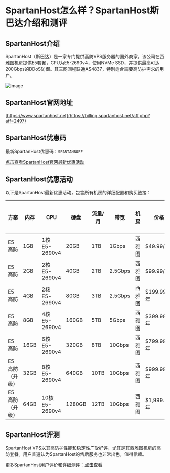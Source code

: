 # SpartanHost怎么样？SpartanHost斯巴达介绍和测评

## SpartanHost介绍

SpartanHost（斯巴达）是一家专门提供高防VPS服务器的国外商家。该公司在西雅图机房提供E5套餐，CPU为E5-2690v4，使用NVMe SSD，并提供最高可达200Gbps的DDoS防御。其三网回程联通AS4837，特别适合需要高防护需求的用户。

![image](https://github.com/gonzalfredsan5/SpartanHost/assets/169513408/e6c8e4d7-1fe0-4730-b851-d196912eb024)

## SpartanHost官网地址

[https://www.spartanhost.net](https://billing.spartanhost.net/aff.php?aff=2497)

## SpartanHost优惠码

最新SpartanHost优惠码：`SPARTAN8OFF`

[点击查看SpartanHost官网最新优惠活动](https://billing.spartanhost.net/aff.php?aff=2497)

## SpartanHost优惠活动

以下是SpartanHost最新优惠活动，包含所有机房的详细配置和购买链接：

| 方案            | 内存   | CPU            | 硬盘   | 流量/月  | 带宽     | 机房           | 价格                | 购买链接                                                                      |
|-----------------|--------|----------------|--------|----------|----------|----------------|---------------------|-------------------------------------------------------------------------------|
| E5 高防         | 1GB    | 1核 E5-2690v4  | 20GB   | 1TB      | 1Gbps    | 西雅图          | $49.99/年           | [购买](https://billing.spartanhost.net/aff.php?aff=2497)                                |
| E5 高防         | 2GB    | 2核 E5-2690v4  | 40GB   | 2TB      | 2.5Gbps  | 西雅图          | $99.99/年           | [购买](https://billing.spartanhost.net/aff.php?aff=2497)                                |
| E5 高防         | 4GB    | 2核 E5-2690v4  | 80GB   | 3TB      | 2.5Gbps  | 西雅图          | $199.99/年          | [购买](https://billing.spartanhost.net/aff.php?aff=2497)                                |
| E5 高防         | 8GB    | 4核 E5-2690v4  | 160GB  | 5TB      | 5Gbps    | 西雅图          | $399.99/年          | [购买](https://billing.spartanhost.net/aff.php?aff=2497)                                |
| E5 高防         | 16GB   | 6核 E5-2690v4  | 320GB  | 8TB      | 10Gbps   | 西雅图          | $799.99/年          | [购买](https://billing.spartanhost.net/aff.php?aff=2497)                                |
| E5 高防（升级） | 32GB   | 8核 E5-2690v4  | 640GB  | 10TB     | 10Gbps   | 西雅图          | $999.99/年          | [购买](https://billing.spartanhost.net/aff.php?aff=2497)                                |
| E5 高防（升级） | 64GB   | 10核 E5-2690v4 | 1280GB | 12TB     | 10Gbps   | 西雅图          | $1,999.99/年        | [购买](https://billing.spartanhost.net/aff.php?aff=2497)                                |

## SpartanHost评测

SpartanHost VPS以其高防护性能和稳定性广受好评，尤其是其西雅图机房的高防套餐。用户普遍认为SpartanHost的售后服务也非常出色，值得信赖。

更多SpartanHost用户评价和详细测评：[点击查看](https://billing.spartanhost.net/aff.php?aff=2497)
